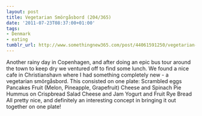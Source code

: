```yaml
---
layout: post
title: Vegetarian Smörgåsbord (204/365)
date: '2011-07-23T08:37:00+01:00'
tags:
- Denmark
- eating
tumblr_url: http://www.somethingnew365.com/post/44061591250/vegetarian-smorgasbord-204365
---
```

Another rainy day in Copenhagen, and after doing an epic bus tour around the town to keep dry we ventured off to find some lunch. We found a nice cafe in Christianshavn where I had something completely new - a vegetarian smörgåsbord.
This consisted on one plate:
Scrambled eggs
Pancakes
Fruit (Melon, Pineapple, Grapefruit)
Cheese and Spinach Pie
Hummus on Crispbread
Salad
Cheese and Jam
Yogurt and Fruit
Rye Bread
All pretty nice, and definitely an interesting concept in bringing it out together on one plate!
